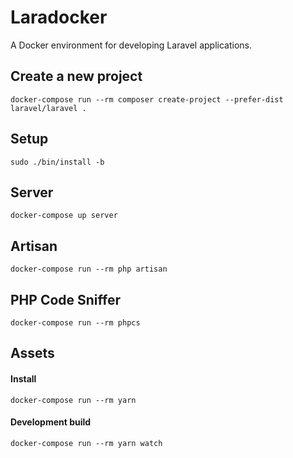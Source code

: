 # Laradocker

A Docker environment for developing Laravel applications.

## Create a new project
```
docker-compose run --rm composer create-project --prefer-dist laravel/laravel .
```

## Setup

```
sudo ./bin/install -b
```

## Server
```
docker-compose up server
```

## Artisan
```
docker-compose run --rm php artisan
```

## PHP Code Sniffer
```
docker-compose run --rm phpcs
```

## Assets

#### Install
```
docker-compose run --rm yarn
```

#### Development build
```
docker-compose run --rm yarn watch
```
